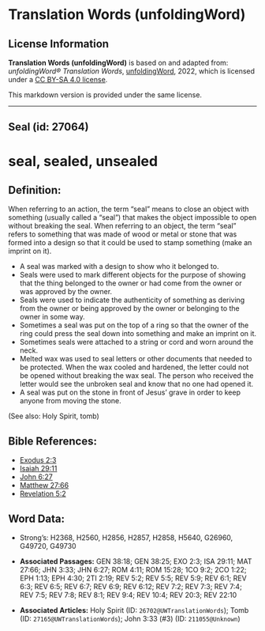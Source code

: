 # Translation Words (unfoldingWord)

## License Information

**Translation Words (unfoldingWord)** is based on and adapted from: _unfoldingWord® Translation Words_, [unfoldingWord](https://unfoldingword.org/utw), 2022, which is licensed under a [CC BY-SA 4.0 license](https://creativecommons.org/licenses/by-sa/4.0/legalcode.en).

This markdown version is provided under the same license.



--------------------------------

## Seal (id: 27064)

seal, sealed, unsealed
======================

Definition:
-----------

When referring to an action, the term “seal” means to close an object with something (usually called a “seal”) that makes the object impossible to open without breaking the seal. When referring to an object, the term “seal” refers to something that was made of wood or metal or stone that was formed into a design so that it could be used to stamp something (make an imprint on it).

* A seal was marked with a design to show who it belonged to.
* Seals were used to mark different objects for the purpose of showing that the thing belonged to the owner or had come from the owner or was approved by the owner.
* Seals were used to indicate the authenticity of something as deriving from the owner or being approved by the owner or belonging to the owner in some way.
* Sometimes a seal was put on the top of a ring so that the owner of the ring could press the seal down into something and make an imprint on it.
* Sometimes seals were attached to a string or cord and worn around the neck.
* Melted wax was used to seal letters or other documents that needed to be protected. When the wax cooled and hardened, the letter could not be opened without breaking the wax seal. The person who received the letter would see the unbroken seal and know that no one had opened it.
* A seal was put on the stone in front of Jesus’ grave in order to keep anyone from moving the stone.

(See also: Holy Spirit, tomb)

Bible References:
-----------------

* [Exodus 2:3](https://ref.ly/Exod2:3)
* [Isaiah 29:11](https://ref.ly/Isa29:11)
* [John 6:27](https://ref.ly/John6:27)
* [Matthew 27:66](https://ref.ly/Matt27:66)
* [Revelation 5:2](https://ref.ly/Rev5:2)

Word Data:
----------

* Strong’s: H2368, H2560, H2856, H2857, H2858, H5640, G26960, G49720, G49730

* **Associated Passages:** GEN 38:18; GEN 38:25; EXO 2:3; ISA 29:11; MAT 27:66; JHN 3:33; JHN 6:27; ROM 4:11; ROM 15:28; 1CO 9:2; 2CO 1:22; EPH 1:13; EPH 4:30; 2TI 2:19; REV 5:2; REV 5:5; REV 5:9; REV 6:1; REV 6:3; REV 6:5; REV 6:7; REV 6:9; REV 6:12; REV 7:2; REV 7:3; REV 7:4; REV 7:5; REV 7:8; REV 8:1; REV 9:4; REV 10:4; REV 20:3; REV 22:10
* **Associated Articles:** Holy Spirit (ID: `26702@UWTranslationWords`); Tomb (ID: `27165@UWTranslationWords`); John 3:33 (#3) (ID: `211055@Unknown`)

